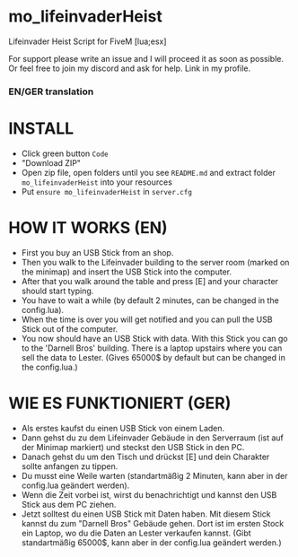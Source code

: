 # mo_lifeinvaderHeist

Lifeinvader Heist Script for FiveM [lua;esx]

For support please write an issue and I will proceed it as soon as possible.
Or feel free to join my discord and ask for help. Link in my profile.

### EN/GER translation

# INSTALL
- Click green button `Code` 
- "Download ZIP"
- Open zip file, open folders until you see `README.md` and extract folder `mo_lifeinvaderHeist` into your resources
- Put `ensure mo_lifeinvaderHeist` in `server.cfg`

# HOW IT WORKS (EN)
 - First you buy an USB Stick from an shop.
 - Then you walk to the Lifeinvader building to the server room (marked on the minimap) and insert the USB Stick into the computer.
 - After that you walk around the table and press [E] and your character should start typing.
 - You have to wait a while (by default 2 minutes, can be changed in the config.lua).
 - When the time is over you will get notified and you can pull the USB Stick out of the computer.
 - You now should have an USB Stick with data. With this Stick you can go to the 'Darnell Bros' building. There is a laptop upstairs where you can sell the data to Lester. (Gives 65000$ by default but can be changed in the config.lua.)

# WIE ES FUNKTIONIERT (GER)
 - Als erstes kaufst du einen USB Stick von einem Laden.
 - Dann gehst du zu dem Lifeinvader Gebäude in den Serverraum (ist auf der Minimap markiert) und steckst den USB Stick in den PC.
 - Danach gehst du um den Tisch und drückst [E] und dein Charakter sollte anfangen zu tippen.
 - Du musst eine Weile warten (standartmäßig 2 Minuten, kann aber in der config.lua geändert werden).
 - Wenn die Zeit vorbei ist, wirst du benachrichtigt und kannst den USB Stick aus dem PC ziehen.
 - Jetzt solltest du einen USB Stick mit Daten haben. Mit diesem Stick kannst du zum "Darnell Bros" Gebäude gehen. Dort ist im ersten Stock ein Laptop, wo du die Daten an Lester verkaufen kannst. (Gibt standartmäßig 65000$, kann aber in der config.lua geändert werden.)

